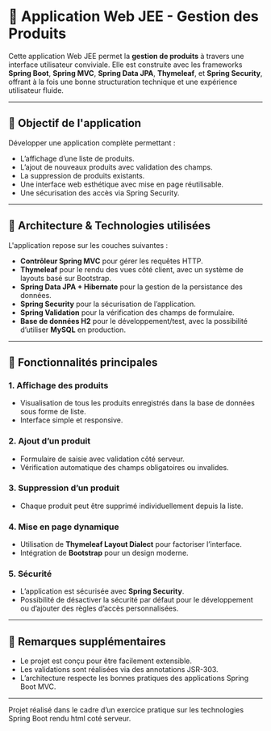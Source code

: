 # 🧾 Application Web JEE - Gestion des Produits

Cette application Web JEE permet la **gestion de produits** à travers une interface utilisateur conviviale. Elle est construite avec les frameworks **Spring Boot**, **Spring MVC**, **Spring Data JPA**, **Thymeleaf**, et **Spring Security**, offrant à la fois une bonne structuration technique et une expérience utilisateur fluide.

---

## 🎯 Objectif de l'application

Développer une application complète permettant :

- L’affichage d’une liste de produits.
- L’ajout de nouveaux produits avec validation des champs.
- La suppression de produits existants.
- Une interface web esthétique avec mise en page réutilisable.
- Une sécurisation des accès via Spring Security.

---

## 🔧 Architecture & Technologies utilisées

L'application repose sur les couches suivantes :

- **Contrôleur Spring MVC** pour gérer les requêtes HTTP.
- **Thymeleaf** pour le rendu des vues côté client, avec un système de layouts basé sur Bootstrap.
- **Spring Data JPA + Hibernate** pour la gestion de la persistance des données.
- **Spring Security** pour la sécurisation de l’application.
- **Spring Validation** pour la vérification des champs de formulaire.
- **Base de données H2** pour le développement/test, avec la possibilité d’utiliser **MySQL** en production.

---

## 🔄 Fonctionnalités principales

### 1. Affichage des produits
- Visualisation de tous les produits enregistrés dans la base de données sous forme de liste.
- Interface simple et responsive.

### 2. Ajout d’un produit
- Formulaire de saisie avec validation côté serveur.
- Vérification automatique des champs obligatoires ou invalides.

### 3. Suppression d’un produit
- Chaque produit peut être supprimé individuellement depuis la liste.

### 4. Mise en page dynamique
- Utilisation de **Thymeleaf Layout Dialect** pour factoriser l’interface.
- Intégration de **Bootstrap** pour un design moderne.

### 5. Sécurité
- L’application est sécurisée avec **Spring Security**.
- Possibilité de désactiver la sécurité par défaut pour le développement ou d’ajouter des règles d’accès personnalisées.

---

## 📌 Remarques supplémentaires

- Le projet est conçu pour être facilement extensible.
- Les validations sont réalisées via des annotations JSR-303.
- L’architecture respecte les bonnes pratiques des applications Spring Boot MVC.

---

Projet réalisé dans le cadre d’un exercice pratique sur les technologies Spring Boot rendu html coté serveur.

